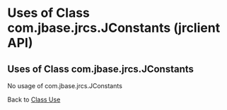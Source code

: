 # Uses of Class com.jbase.jrcs.JConstants (jrclient   API)

<PageHeader />

## Uses of Class com.jbase.jrcs.JConstants

No usage of com.jbase.jrcs.JConstants

Back to [Class Use](./../README.md)
